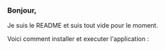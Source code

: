 ### Bonjour,
Je suis le README et suis tout vide pour le moment.

Voici comment installer et executer l'application : 